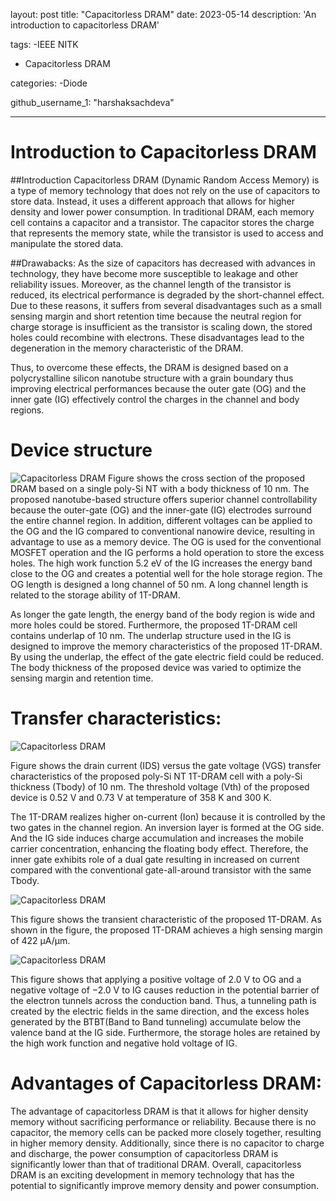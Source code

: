 layout: post
title: "Capacitorless DRAM"
date: 2023-05-14
description: 'An introduction to capacitorless DRAM'

tags:
-IEEE NITK
- Capacitorless DRAM

categories:
-Diode

github_username_1: "harshaksachdeva"
_ _ _

# Introduction to Capacitorless DRAM
##Introduction
Capacitorless DRAM (Dynamic Random Access Memory) is a type of memory technology that does not rely on the use of capacitors to store data. Instead, it uses a different approach that allows for higher density and lower power consumption. In traditional DRAM, each memory cell contains a capacitor and a transistor. The capacitor stores the charge that represents the memory state, while the transistor is used to access and manipulate the stored data.

##Drawabacks:
As the size of capacitors has decreased with advances in technology, they have become more susceptible to leakage and other reliability issues. Moreover, as the channel length of the transistor is reduced, its electrical performance is degraded by the short-channel effect.
 Due to these reasons, it suffers from several disadvantages such as a small sensing margin and short retention time because the neutral region for charge storage is insufficient as the transistor is scaling down, the stored holes could recombine with electrons. These disadvantages lead to the degeneration in the memory characteristic of the DRAM.
 
Thus, to overcome these effects, the DRAM is designed based on  a polycrystalline silicon nanotube structure with a grain boundary thus improving electrical performances because the outer gate (OG) and the inner gate (IG) effectively control the charges in the channel and body regions.

# Device structure
<!-- Adding images : -->
![Capacitorless DRAM](/blog/assets/img/Images/cross-sectional-view.jpg)
Figure shows the cross section of the proposed DRAM based on a single poly-Si NT with a body thickness of 10 nm. The proposed nanotube-based structure offers superior channel controllability because the outer-gate (OG) and the inner-gate (IG) electrodes surround the entire channel region. In addition, different voltages can be applied to the OG and the IG compared to conventional nanowire device, resulting in advantage to use as a memory device. The OG is used for the conventional MOSFET operation and the IG performs a hold operation to store the excess holes.
The high work function 5.2 eV of the IG increases the energy band close to the OG and creates a potential well for the hole storage region. The OG length is designed a long channel of 50 nm. A long channel length is related to the storage ability of 1T-DRAM. 

As longer the gate length, the energy band of the body region is wide and more holes could be stored. Furthermore, the proposed 1T-DRAM cell contains underlap of 10 nm. The underlap structure used in the IG is designed to improve the memory characteristics of the proposed 1T-DRAM. By using the underlap, the effect of the gate electric field could be reduced.
The body thickness of the proposed device was varied to optimize the sensing margin and retention time.
# Transfer characteristics:
<!-- Adding images : -->
![Capacitorless DRAM](/blog/assets/img/Images/transfer-characteristics.jpg)

Figure shows the drain current (IDS) versus the gate voltage (VGS) transfer characteristics of the proposed poly-Si NT 1T-DRAM cell with a poly-Si thickness (Tbody) of 10 nm. The threshold voltage (Vth) of the proposed device is 0.52 V and 0.73 V at temperature of 358 K and 300 K. 

The 1T-DRAM realizes higher on-current (Ion) because it is controlled by the two gates in the channel region. An inversion layer is formed at the OG side. And the IG side induces charge accumulation and increases the mobile carrier concentration, enhancing the floating body effect. Therefore, the inner gate exhibits role of a dual gate resulting in increased on current compared
with the conventional gate-all-around transistor with the same Tbody.

<!-- Adding images : -->
![Capacitorless DRAM](/blog/assets/img/Images/transient-characteristics.jpg)

This figure shows the transient characteristic of the proposed 1T-DRAM. As shown in the figure, the proposed 1T-DRAM achieves a high sensing margin of 422 µA/µm. 

<!-- Adding images : -->
![Capacitorless DRAM](/blog/assets/img/Images/energy-band-diagram.jpg)

This figure shows that applying a positive voltage of 2.0 V to OG and a negative voltage of −2.0 V to IG causes reduction in the potential barrier of the electron tunnels across the conduction band. Thus, a tunneling path is created by the electric fields in the same direction, and the excess holes generated by the BTBT(Band to Band tunneling) accumulate below the valence band
at the IG side. Furthermore, the storage holes are retained by the high work function and negative hold voltage of IG.

# Advantages of Capacitorless DRAM: 
The advantage of capacitorless DRAM is that it allows for higher density memory without sacrificing performance or reliability. Because there is no capacitor, the memory cells can be packed more closely together, resulting in higher memory density. Additionally, since there is no capacitor to charge and discharge, the power consumption of capacitorless DRAM is significantly lower than that of traditional DRAM. Overall, capacitorless DRAM is an exciting development in memory technology that has the potential to significantly improve memory density and power consumption.


